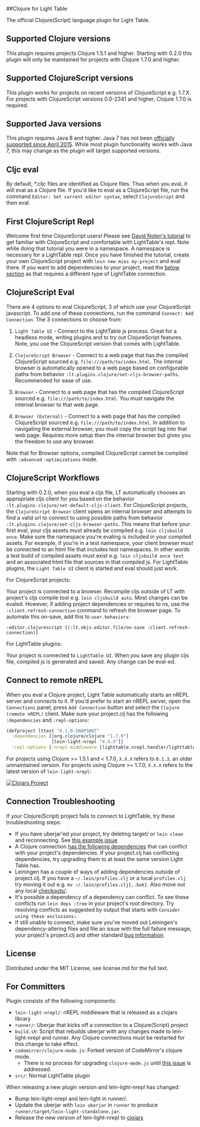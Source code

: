##Clojure for Light Table

The official Clojure(Script) language plugin for Light Table.

## Supported Clojure versions

This plugin requires projects Clojure 1.5.1 and higher. Starting with 0.2.0 this plugin will only be maintained for projects with Clojure 1.7.0 and higher.

## Supported ClojureScript versions

This plugin works for projects on recent versions of ClojureScript e.g. 1.7.X. For projects with ClojureScript versions 0.0-2341 and higher, Clojure 1.7.0 is required.

## Supported Java versions

This plugin requires Java 8 and higher. Java 7 has not been [officially supported since April 2015](http://www.oracle.com/technetwork/java/javase/downloads/eol-135779.html). While most plugin functionality works with Java 7, this may change as the plugin will target supported versions.

## Cljc eval

By default, \*.cljc files are identified as Clojure files. Thus when you eval, it will eval as a
Clojure file. If you'd like to eval as a ClojureScript file, run the command `Editor: Set current
editor syntax`, select `ClojureScript` and then eval.

## First ClojureScript Repl

Welcome first time ClojureScript users! Please see [David Nolen's tutorial](https://github.com/swannodette/lt-cljs-tutorial) to get familiar with ClojureScript and comfortable with LightTable's repl. Note while doing that tutorial you were in a namespace. A namespace is necessary for a LightTable repl. Once you have finished the tutorial, create your own ClojureScript project with `lein new mies my-project` and eval there. If you want to add dependencies to your project, read the [below section](#clojurescript-eval) as that requires a different type of LightTable connection.

## ClojureScript Eval

There are 4 options to eval ClojureScript, 3 of which use your ClojureScript javascript. To add one of these connections, run the command `Connect: Add Connection`. The 3 connections to choose from:

1. `Light Table UI` - Connect to the LightTable js process. Great for a headless mode, writing plugins and to try out ClojureScript features. Note, you use the ClojureScript version that comes with LightTable.

2. `ClojureScript Browser` - Connect to a web page that has the compiled ClojureScript sourced e.g. `file:///path/to/index.html`. The internal browser is automatically opened to a web page based on configurable paths from behavior `:lt.plugins.clojure/set-cljs-browser-paths`. Recommended for ease of use.

3. `Browser` - Connect to a web page that has the compiled ClojureScript sourced e.g. `file:///path/to/index.html`. You must navigate the internal browser to that web page.

4. `Browser (External)` - Connect to a web page that has the compiled ClojureScript sourced e.g. `file:///path/to/index.html`. In addition to navigating the external browser, you must copy the script tag into that web page. Requires more setup than the internal browser but gives you the freedom to use any browser.

Note that for Browser options, compiled ClojureScript cannot be compiled with `:advanced` `:optimizations` mode.

## ClojureScript Workflows

Starting with 0.2.0, when you eval a cljs file, LT automatically chooses an appropriate cljs client for you based on the behavior `:lt.plugins.clojure/set-default-cljs-client`.
For ClojureScript projects, the `ClojureScript Browser` client opens an internal browser and attempts to find a valid url to connect to using possible paths from behavior `:lt.plugins.clojure/set-cljs-browser-paths`.
This means that before your first eval, your cljs assets _must_ already be compiled e.g. `lein cljsbuild once`. Make sure the namespace you're evaling is included in your compiled assets. For
example, if you're in a test namespace, your client browser _must_ be connected to an html file that includes test namespaces. In other words a test build of compiled assets must exist e.g. `lein cljsbuild once test` and an associated html file that sources in that compiled js.
For LightTable plugins, the `Light Table UI` client is started and eval should just work.

For ClojureScript projects:

Your project is connected to a browser. Recompile cljs outside of LT with project's cljs compile tool e.g. `lein cljsbuild auto`.
Most changes can be evaled. However, if adding project dependencies or requires to ns, use the `:client.refresh-connection` command
to refresh the browser page. To automate this on-save, add this to `user.behaviors`:

```clojurescript
:editor.clojurescript [(:lt.objs.editor.file/on-save :client.refresh-connection)]
```

For LightTable plugins:

Your project is connected to `LightTable UI`. When you save any plugin cljs file, compiled js is generated and saved. Any change
can be eval-ed.

## Connect to remote nREPL

When you eval a Clojure project, Light Table automatically starts an nREPL server and connects to it. If you'd prefer to start an nREPL server,
open the `Connections` panel, press `Add Connection` button and select the `Clojure (remote nREPL)` client. Make sure your project.clj
has the following `:dependencies` and `:repl-options`:

```clojure
(defproject lttest "0.1.0-SNAPSHOT"
  :dependencies [[org.clojure/clojure "1.7.0"]
                 [lein-light-nrepl "X.X.X"]]
  :repl-options {:nrepl-middleware [lighttable.nrepl.handler/lighttable-ops]})
```

For projects using Clojure >= 1.5.1 and < 1.7.0, `X.X.X` refers to `0.1.3`, an older unmaintained version.
For projects using Clojure >= 1.7.0, `X.X.X` refers to the latest version of `lein-light-nrepl`:

[![Clojars Project](http://clojars.org/lein-light-nrepl/latest-version.svg)](http://clojars.org/lein-light-nrepl)

## Connection Troubleshooting

If your Clojure(Script) project fails to connect to LightTable, try these troubleshooting steps:

* If you have uberjar'ed your project, try deleting target/ or `lein clean` and reconnecting. See [this example issue](https://github.com/LightTable/LightTable/issues/1880)
* A Clojure connection [has the following dependencies](https://github.com/LightTable/Clojure/blob/8da0a05e998917d1d67d58c7bed9f95b6abad5c9/lein-light-nrepl/project.clj#L6-L13)
  that can conflict with your project's dependencies. If your project.clj has conflicting dependencies, try upgrading them to at least the same version Light Table has.
* Leiningen has a couple of ways of adding dependencies outside of project.clj. If you have a `~/.lein/profiles.clj` or a local `profiles.clj` try moving it out e.g. `mv ~/.lein/profiles.clj{,.bak}`. Also move out any local [checkouts/](https://github.com/technomancy/leiningen/blob/d40fdd4da363a21e9e2e469fd4418697e61c06b3/doc/TUTORIAL.md#checkout-dependencies).
* It's possible a dependency of a dependency can conflict. To see these conflicts run `lein deps :tree` in your project's root directory.
  Try resolving conflicts as suggested by output that starts with `Consider using these exclusions:`.
* If still unable to connect, make sure you've moved out Leiningen's dependency-altering files and file an issue with the full failure message, your project's project.clj and other standard [bug information](https://github.com/LightTable/LightTable/blob/master/CONTRIBUTING.md#bugs).

## License

Distributed under the MIT License, see license.md for the full text.

## For Committers

Plugin consists of the following components:

* `lein-light-nrepl/`: nREPL middleware that is released as a clojars library
* `runner/`: Uberjar that kicks off a connection to a Clojure(Script) project
* `build.sh`: Script that rebuilds uberjar with any changes made to lein-light-nrepl and runner. Any Clojure connections must be restarted for this change to take effect.
* `codemirror/clojure-mode.js`: Forked version of CodeMirror's clojure mode.
   * There is no process for upgrading `clojure-mode.js` until [this issue](https://github.com/LightTable/Clojure/issues/26) is addressed.
* `src/`: Normal LightTable plugin

When releasing a new plugin version and lein-light-nrepl has changed:

* Bump lein-light-nrepl and lein-light in runner/.
* Update the uberjar with `lein uberjar` in `runner` to produce `runner/target/lein-light-standalone.jar`.
* Release the new version of lein-light-nrepl to [clojars](https://clojars.org/lein-light-nrepl)
